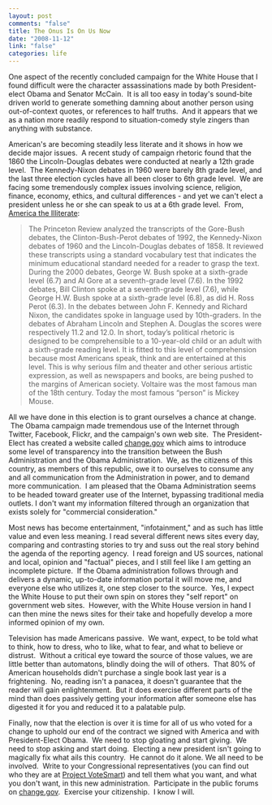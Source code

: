 ```yaml
--- 
layout: post
comments: "false"
title: The Onus Is On Us Now
date: "2008-11-12"
link: "false"
categories: life
---
```

One aspect of the recently concluded campaign for the White House that I found difficult were the character assassinations made by both President-elect Obama and Senator McCain.  It is all too easy in today's sound-bite driven world to generate something damning about another person using out-of-context quotes, or references to half truths.  And it appears that we as a nation more readily respond to situation-comedy style zingers than anything with substance.

American's are becoming steadily less literate and it shows in how we decide major issues.  A recent study of campaign rhetoric found that the 1860 the Lincoln-Douglas debates were conducted at nearly a 12th grade level.  The Kennedy-Nixon debates in 1960 were barely 8th grade level, and the last three election cycles have all been closer to 6th grade level.  We are facing some tremendously complex issues involving science, religion, finance, economy, ethics, and cultural differences - and yet we can't elect a president unless he or she can speak to us at a 6th grade level.  From, <a title="America the Illiterate" href="http://www.truthdig.com/report/page2/20081110_america_the_illiterate/">America the Illiterate</a>: 
<blockquote>The Princeton Review analyzed the transcripts of the Gore-Bush debates, the Clinton-Bush-Perot debates of 1992, the Kennedy-Nixon debates of 1960 and the Lincoln-Douglas debates of 1858. It reviewed these transcripts using a standard vocabulary test that indicates the minimum educational standard needed for a reader to grasp the text. During the 2000 debates, George W. Bush spoke at a sixth-grade level (6.7) and Al Gore at a seventh-grade level (7.6). In the 1992 debates, Bill Clinton spoke at a seventh-grade level (7.6), while George H.W. Bush spoke at a sixth-grade level (6.8), as did H. Ross Perot (6.3). In the debates between John F. Kennedy and Richard Nixon, the candidates spoke in language used by 10th-graders. In the debates of Abraham Lincoln and Stephen A. Douglas the scores were respectively 11.2 and 12.0. In short, today’s political rhetoric is designed to be comprehensible to a 10-year-old child or an adult with a sixth-grade reading level. It is fitted to this level of comprehension because most Americans speak, think and are entertained at this level. This is why serious film and theater and other serious artistic expression, as well as newspapers and books, are being pushed to the margins of American society. Voltaire was the most famous man of the 18th century. Today the most famous “person” is Mickey Mouse.</blockquote>
All we have done in this election is to grant ourselves a chance at change.  The Obama campaign made tremendous use of the Internet through Twitter, Facebook, Flickr, and the campaign's own web site.  The President-Elect has created a website called <a title="The Office of the President-Elect" href="http://change.gov">change.gov</a> which aims to introduce some level of transparency into the transition between the Bush Administration and the Obama Administration.  We, as the citizens of this country, as members of this republic, owe it to ourselves to consume any and all communication from the Administration in power, and to demand more communication.  I am pleased that the Obama Administration seems to be headed toward greater use of the Internet, bypassing traditional media outlets. I don't want my information filtered through an organization that exists solely for "commercial consideration."

Most news has become entertainment, "infotainment," and as such has little value and even less meaning. I read several different news sites every day, comparing and contrasting stories to try and suss out the real story behind the agenda of the reporting agency.  I read foreign and US sources, national and local, opinion and "factual" pieces, and I still feel like I am getting an incomplete picture.  If the Obama administration follows through and delivers a dynamic, up-to-date information portal it will move me, and everyone else who utilizes it, one step closer to the source.  Yes, I expect the White House to put their own spin on stores they "self report" on government web sites.  However, with the White House version in hand I can then mine the news sites for their take and hopefully develop a more informed opinion of my own.

Television has made Americans passive.  We want, expect, to be told what to think, how to dress, who to like, what to fear, and what to believe or distrust.  Without a critical eye toward the source of those values, we are little better than automatons, blindly doing the will of others.  That 80% of American households didn't purchase a single book last year is a frightening.  No, reading isn't a panacea, it doesn't guarantee that the reader will gain enlightenment.  But it does exercise different parts of the mind than does passively getting your information after someone else has digested it for you and reduced it to a palatable pulp.

Finally, now that the election is over it is time for all of us who voted for a change to uphold our end of the contract we signed with America and with President-Elect Obama.  We need to stop gloating and start giving.  We need to stop asking and start doing.  Electing a new president isn't going to magically fix what ails this country.  He cannot do it alone. We all need to be involved.  Write to your Congressional representatives (you can find out who they are at <a title="Project VoteSmart" href="http://www.votesmart.org/">Project VoteSmart</a>) and tell them what you want, and what you don't want, in this new administration.  Participate in the public forums on <a title="Change.gov" href="http://change.gov">change.gov</a>.  Exercise your citizenship.  I know I will.
